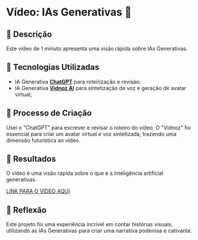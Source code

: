 # Vídeo: IAs Generativas 🎥

## 📒 Descrição
Este vídeo de 1 minuto apresenta uma visão rápida sobre IAs Generativas.

## 🤖 Tecnologias Utilizadas
- IA Generativa **[ChatGPT](https://chat.openai.com)** para roteirização e revisão;
- IA Generativa **[Vidnoz AI](https://aiapp-pt.vidnoz.com/)** para sintetização de voz e geração de avatar virtual;

## 🧐 Processo de Criação
Usei o "ChatGPT" para escrever e revisar o roteiro do vídeo. O "Vidnoz" foi essencial para criar um avatar virtual e voz sintetizada, trazendo uma dimensão futurística ao vídeo.

## 🚀 Resultados
O vídeo é uma visão rápida sobre o que é a inteligência artificial generativas.

[LINK PARA O VÍDEO AQUI](https://share.vidnoz.com/aivideo?id=6477272)

## 💭 Reflexão
Este projeto foi uma experiência incrível em contar histórias visuais, utilizando as IAs Generativas para criar uma narrativa poderosa e cativante.
